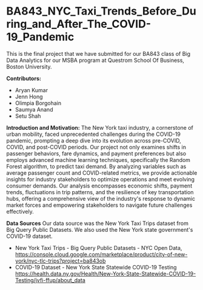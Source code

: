 # BA843_NYC_Taxi_Trends_Before_During_and_After_The_COVID-19_Pandemic
This is the final project that we have submitted for our BA843 class of Big Data Analytics for our MSBA program at Questrom School Of Business, Boston University.

**Contributors:**
* Aryan Kumar
* Jenn Hong
* Olimpia Borgohain
* Saumya Anand
* Setu Shah

**Introduction and Motivation:**
The New York taxi industry, a cornerstone of urban mobility, faced unprecedented challenges during the COVID-19 pandemic, prompting a deep dive into its evolution across pre-COVID, COVID, and post-COVID periods. Our project not only examines shifts in passenger behaviors, fare dynamics, and payment preferences but also employs advanced machine learning techniques, specifically the Random Forest algorithm, to predict taxi demand. By analyzing variables such as average passenger count and COVID-related metrics, we provide actionable insights for industry stakeholders to optimize operations and meet evolving consumer demands. Our analysis encompasses economic shifts, payment trends, fluctuations in trip patterns, and the resilience of key transportation hubs, offering a comprehensive view of the industry's response to dynamic market forces and empowering stakeholders to navigate future challenges effectively.

**Data Sources**
Our data source was the New York Taxi Trips dataset from Big Query Public Datasets. We also used the New York state government's COVID-19 dataset.
* New York Taxi Trips - Big Query Public Datasets - NYC Open Data, <br>
https://console.cloud.google.com/marketplace/product/city-of-new-york/nyc-tlc-trips?project=ba843ob
* COVID-19 Dataset - New York State Statewide COVID-19 Testing <br>
https://health.data.ny.gov/Health/New-York-State-Statewide-COVID-19-Testing/jvfi-ffup/about_data
